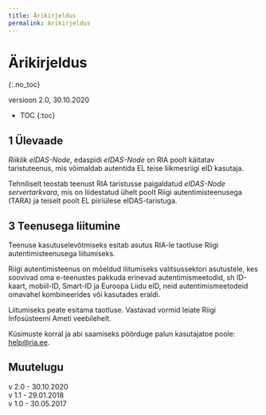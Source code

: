 ```yaml
---
title: Ärikirjeldus
permalink: Arikirjeldus
---
```


# Ärikirjeldus
{:.no_toc}

versioon 2.0, 30.10.2020

* TOC
{:toc}

## 1 Ülevaade

_Riiklik eIDAS-Node_, edaspidi _eIDAS-Node_ on RIA poolt käitatav taristuteenus, mis võimaldab autentida EL teise liikmesriigi eID kasutaja.

Tehniliselt teostab teenust RIA taristusse paigaldatud _eIDAS-Node servertarkvara_, mis on liidestatud ühelt poolt Riigi autentimisteenusega (TARA) ja teiselt poolt EL piiriülese eIDAS-taristuga.


## 3 Teenusega liitumine

Teenuse kasutuselevõtmiseks esitab asutus RIA-le taotluse Riigi autentimisteenusega liitumiseks. 

Riigi autentimisteenus on mõeldud liitumiseks valitsussektori asutustele, kes soovivad oma e-teenustes pakkuda erinevad autentimismeetodid, sh ID-kaart, mobiil-ID, Smart-ID ja Euroopa Liidu eID, neid autentimismeetodeid omavahel kombineerides või kasutades eraldi.

Liitumiseks peate esitama taotluse. Vastavad vormid leiate Riigi Infosüsteemi Ameti veebilehelt.

Küsimuste korral ja abi saamiseks pöörduge palun kasutajatoe poole: help@ria.ee.


## Muutelugu

v 2.0 - 30.10.2020<br>
v 1.1 - 29.01.2018<br>
v 1.0 - 30.05.2017





